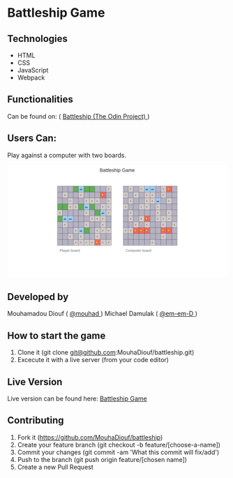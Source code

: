 # Battleship Game

## Technologies

- HTML
- CSS
- JavaScript
- Webpack



## Functionalities

Can be found on: ( <a href="https://www.theodinproject.com/courses/javascript/lessons/battleship">  Battleship (The Odin Project) </a>)

## Users Can: 
Play against a computer with two boards.

![screenshot](./src/screenshot.png)

## Developed by

Mouhamadou Diouf ( <a href="https://github.com/MouhaDiouf"> @mouhad </a>)
Michael Damulak ( <a href="https://github.com/em-em-D"> @em-em-D </a>)

## How to start the game
1. Clone it (git clone git@github.com:MouhaDiouf/battleship.git)
2. Excecute it with a live server (from your code editor)

## Live Version
Live version can be found here: <a href="https://mouhadiouf.github.io/battleship/dist/"> Battleship Game </a>

## Contributing

1. Fork it (https://github.com/MouhaDiouf/battleship)
2. Create your feature branch (git checkout -b feature/[choose-a-name])
3. Commit your changes (git commit -am 'What this commit will fix/add')
4. Push to the branch (git push origin feature/[chosen name])
5. Create a new Pull Request
